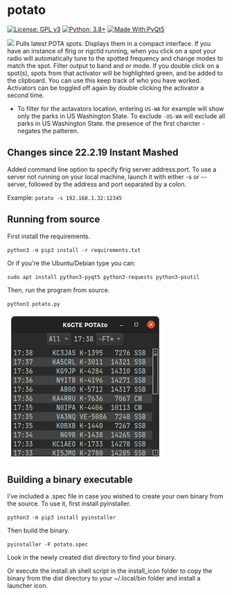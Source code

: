 # potato

[![License: GPL v3](https://img.shields.io/badge/License-GPLv3-blue.svg)](https://www.gnu.org/licenses/gpl-3.0)  [![Python: 3.8+](https://img.shields.io/badge/python-3.8+-blue.svg)](https://www.python.org/downloads/)  [![Made With:PyQt5](https://img.shields.io/badge/Made%20with-PyQt5-red)](https://pypi.org/project/PyQt5/)

<img src="https://github.com/mbridak/potato/raw/main/pic/potato.png" width="100"/>
Pulls latest POTA spots. Displays them in a compact interface. If you have an instance of flrig or rigctld running, when you click on a spot your radio will automatically tune to the spotted frequency and change modes to match the spot.   Filter output to band and or mode. If you double click on a spot(s), spots from that activator will be highlighted green, and be added to the clipboard. You can use this keep track of who you have worked. Activators can be toggled off again by double clicking the activator a second time.

<BR>

- To filter for the actavators location, entering `US-WA` for example will show only the parks in US Washington State. To exclude `-US-WA` will exclude all parks in US Washington State. the presence of the first charcter `-` negates the patteren.

## Changes since 22.2.19 Instant Mashed

Added command line option to specify flrig server address:port.
To use a server not running on your local machine, launch it with either -s or --server, followed by the address and port separated by a colon.

Example: `potato -s 192.168.1.32:12345`

## Running from source

First install the requirements.

`python3 -m pip3 install -r requirements.txt`

Or if you're the Ubuntu/Debian type you can:

`sudo apt install python3-pyqt5 python3-requests python3-psutil`

Then, run the program from source.

`python3 potato.py`

![screenshot](pic/screenshot.png)

## Building a binary executable

I've included a .spec file in case you wished to create your own binary from the source. To use it, first install pyinstaller.

`python3 -m pip3 install pyinstaller`

Then build the binary.

`pyinstaller -F potato.spec`

Look in the newly created dist directory to find your binary.

Or execute the install.sh shell script in the install_icon folder to copy the binary from the dist directory to your ~/.local/bin folder and install a launcher icon.
